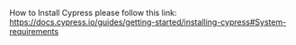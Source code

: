 How to Install Cypress please follow this link:
https://docs.cypress.io/guides/getting-started/installing-cypress#System-requirements
